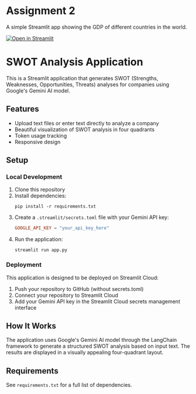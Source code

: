 # Assignment 2

A simple Streamlit app showing the GDP of different countries in the world.

[![Open in Streamlit](https://static.streamlit.io/badges/streamlit_badge_black_white.svg)](https://swotanalysis.streamlit.app/)

# SWOT Analysis Application

This is a Streamlit application that generates SWOT (Strengths, Weaknesses, Opportunities, Threats) analyses for companies using Google's Gemini AI model.

## Features

- Upload text files or enter text directly to analyze a company
- Beautiful visualization of SWOT analysis in four quadrants
- Token usage tracking
- Responsive design

## Setup

### Local Development

1. Clone this repository
2. Install dependencies:
   ```
   pip install -r requirements.txt
   ```
3. Create a `.streamlit/secrets.toml` file with your Gemini API key:
   ```toml
   GOOGLE_API_KEY = "your_api_key_here"
   ```
4. Run the application:
   ```
   streamlit run app.py
   ```

### Deployment

This application is designed to be deployed on Streamlit Cloud:

1. Push your repository to GitHub (without secrets.toml)
2. Connect your repository to Streamlit Cloud
3. Add your Gemini API key in the Streamlit Cloud secrets management interface

## How It Works

The application uses Google's Gemini AI model through the LangChain framework to generate a structured SWOT analysis based on input text. The results are displayed in a visually appealing four-quadrant layout.

## Requirements

See `requirements.txt` for a full list of dependencies.
